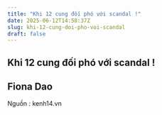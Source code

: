 ```yaml
---
title: "Khi 12 cung đối phó với scandal !"
date: 2025-06-12T14:58:37Z
slug: khi-12-cung-doi-pho-voi-scandal
draft: false
---
```


## Khi 12 cung đối phó với scandal !

## Fiona Dao

Nguồn : kenh14.vn